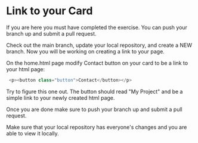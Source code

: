 # Link to your Card
If you are here you must have completed the exercise. You can push your branch up and submit a pull request.

Check out the main branch, update your local repository, and create a NEW branch. Now you will be working on creating a link to your page. 

On the home.html page modify Contact button on your card to be a link to your html page:

```js
 <p><button class="button">Contact</button></p>
```
Try to figure this one out. The button should read "My Project" and be a simple link to your newly created html page.

Once you are done make sure to push your branch up and submit a pull request. 

Make sure that your local repository has everyone's changes and you are able to view it locally. 


